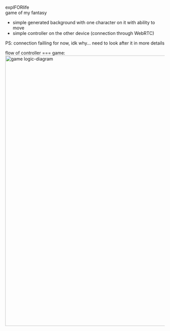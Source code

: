 explFORlife  
game of my fantasy

+ simple generated background with one character on it with ability to move  
+ simple controller on the other device (connection through WebRTC)

PS: connection failling for now, idk why... need to look after it in more details

flow of controller === game:  
<img width="855" alt="game logic-diagram" src="https://github.com/user-attachments/assets/19022ad6-005e-480b-9719-bb8ba01b0cc0" />
